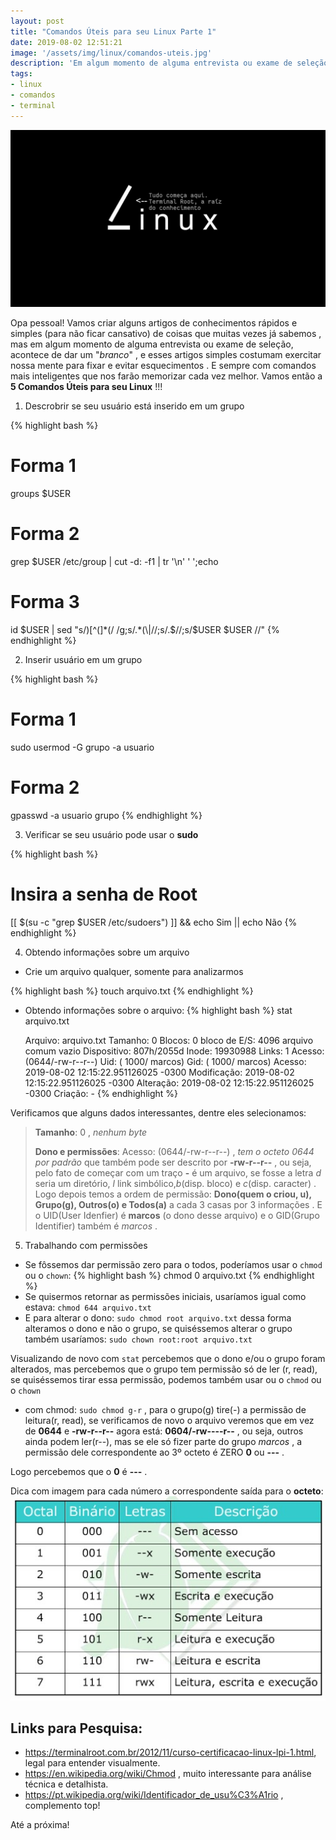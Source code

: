 ```yaml
---
layout: post
title: "Comandos Úteis para seu Linux Parte 1"
date: 2019-08-02 12:51:21
image: '/assets/img/linux/comandos-uteis.jpg'
description: 'Em algum momento de alguma entrevista ou exame de seleção, acontece de esquercemos essas coisas básicas.'
tags:
- linux
- comandos
- terminal
---
```


![Terminal Root , a raíz do seu conhecimento em Linux](/assets/img/linux/comandos-uteis.jpg "Terminal Root , a raíz / do seu conhecimento em Linux")


Opa pessoal! Vamos criar alguns artigos de conhecimentos rápidos e simples (para não ficar cansativo) de coisas que muitas vezes já sabemos , mas em algum momento de alguma entrevista ou exame de seleção, acontece de dar um "*branco*" , e esses artigos simples costumam exercitar nossa mente para fixar e evitar esquecimentos . E sempre com comandos mais inteligentes que nos farão memorizar cada vez melhor. Vamos então a **5 Comandos Úteis para seu Linux** !!!

1. Descrobrir se seu usuário está inserido em um grupo

{% highlight bash %}
# Forma 1
groups $USER

# Forma 2
grep $USER /etc/group | cut -d: -f1 | tr '\n' ' ';echo


# Forma 3
id $USER | sed "s/)[^(]*(/ /g;s/.*(\|//;s/.$//;s/$USER $USER //"
{% endhighlight %}

2. Inserir usuário em um grupo 

{% highlight bash %}
# Forma 1
sudo usermod -G grupo -a usuario

# Forma 2
gpasswd -a usuario grupo
{% endhighlight %}

3. Verificar se seu usuário pode usar o **sudo**

{% highlight bash %}
# Insira a senha de Root
[[ $(su -c "grep $USER /etc/sudoers") ]] && echo Sim || echo Não
{% endhighlight %}

<script async src="https://pagead2.googlesyndication.com/pagead/js/adsbygoogle.js"></script>
<!-- Informat -->
<ins class="adsbygoogle"
     style="display:block"
     data-ad-client="ca-pub-2838251107855362"
     data-ad-slot="2327980059"
     data-ad-format="auto"
     data-full-width-responsive="true"></ins>
<script>
(adsbygoogle = window.adsbygoogle || []).push({});
</script>

4. Obtendo informações sobre um arquivo

  - Crie um arquivo qualquer, somente para analizarmos

{% highlight bash %}
touch arquivo.txt
{% endhighlight %}

 - Obtendo informações sobre o arquivo:
{% highlight bash %}
stat arquivo.txt

    Arquivo: arquivo.txt
    Tamanho: 0         	Blocos: 0          bloco de E/S: 4096   arquivo comum vazio
Dispositivo: 807h/2055d	Inode: 19930988    Links: 1
     Acesso: (0644/-rw-r--r--)  Uid: ( 1000/  marcos)   Gid: ( 1000/  marcos)
     Acesso: 2019-08-02 12:15:22.951126025 -0300
Modificação: 2019-08-02 12:15:22.951126025 -0300
  Alteração: 2019-08-02 12:15:22.951126025 -0300
    Criação: -
{% endhighlight %}

Verificamos que alguns dados interessantes, dentre eles selecionamos:
> **Tamanho**: 0 , *nenhum byte*
> 
> **Dono e permissões**: Acesso: (0644/-rw-r--r--) , *tem o octeto 0644 por padrão* que também pode ser descrito por **-rw-r--r--** , ou seja, pelo fato de começar com um traço **-** é um arquivo, se fosse a letra *d* seria um diretório, *l* link simbólico,*b*(disp. bloco) e *c*(disp. caracter) . Logo depois temos a ordem de permissão: **Dono(quem o criou, u), Grupo(g), Outros(o) e Todos(a)** a cada 3 casas por 3 informações . E o UID(User Idenfier) é **marcos** (o dono desse arquivo) e o GID(Grupo Identifier) também é *marcos* .

5. Trabalhando com permissões

 - Se fôssemos dar permissão zero para o todos, poderíamos usar o `chmod` ou o `chown`: 
{% highlight bash %}
chmod 0 arquivo.txt
{% endhighlight %}
 - Se quisermos retornar as permissões iniciais, usaríamos igual como estava: `chmod 644 arquivo.txt`
 - E para alterar o dono: `sudo chmod root arquivo.txt` dessa forma alteramos o dono e não o grupo, se quiséssemos alterar o grupo também usaríamos: `sudo chown root:root arquivo.txt`

 Visualizando de novo com `stat` percebemos que o dono e/ou o grupo foram alterados, mas percebemos que o grupo tem permissão só de ler (r, read), se quiséssemos tirar essa permissão, podemos também usar ou o `chmod` ou o `chown`
  - com chmod: `sudo chmod g-r` , para o grupo(g) tire(-) a permissão de leitura(r, read), se verificamos de novo o arquivo veremos que em vez de **0644** e **-rw-r--r--** agora está: **0604/-rw----r--** , ou seja, outros ainda podem ler(r--), mas se ele só fizer parte do grupo *marcos* , a permissão dele correspondente ao 3º octeto é ZERO **0** ou **---** .

  Logo percebemos que o **0** é **---** .
  
Dica com imagem para cada número a correspondente saída para o **octeto**:
![7 é rwx, 0 é --- e assim por diante](/assets/img/lpi/permissoes/4.jpg "7 é rwx, 0 é --- e assim por diante")

## Links para Pesquisa:
+ <https://terminalroot.com.br/2012/11/curso-certificacao-linux-lpi-1.html>, legal para entender visualmente.
+ <https://en.wikipedia.org/wiki/Chmod> , muito interessante para análise técnica e detalhista.
+ <https://pt.wikipedia.org/wiki/Identificador_de_usu%C3%A1rio> , complemento top!

Até a próxima!

